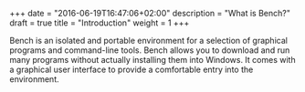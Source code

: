 +++
date = "2016-06-19T16:47:06+02:00"
description = "What is Bench?"
draft = true
title = "Introduction"
weight = 1
+++

Bench is an isolated and portable environment for a selection of graphical programs and command-line tools.
Bench allows you to download and run many programs without actually installing them into Windows.
It comes with a graphical user interface to provide a comfortable entry into the environment.
